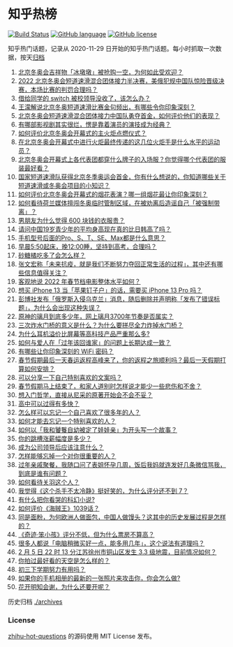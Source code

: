 # 知乎热榜
[![Build Status](https://github.com/ToWeLong/zhihu-hot-questions/workflows/CI/badge.svg)](https://github.com/ToWeLong/zhihu-hot-questions/actions)
[![GitHub language](https://img.shields.io/badge/language-golang-orange.svg)](https://golang.org/)
[![GitHub license](https://img.shields.io/github/license/ToWeLong/zhihu-hot-questions)](https://github.com/ToWeLong/zhihu-hot-questions/blob/main/LICENSE)

知乎热门话题，记录从 2020-11-29 日开始的知乎热门话题。每小时抓取一次数据，按天[归档](./archives)

<!-- BEGIN -->

1. [北京冬奥会吉祥物「冰墩墩」被抢购一空，为何如此受欢迎？](https://www.zhihu.com/question/514717557)
1. [2022 北京冬奥会短道速滑混合团体接力半决赛，美俄犯规中国队惊险晋级决赛，本场比赛的判罚合理吗？](https://www.zhihu.com/question/514909733)
1. [借给同学的 switch 被校领导没收了，该怎么办？](https://www.zhihu.com/question/367162146)
1. [王濛解说北京冬奥短道速滑比赛金句频出，有哪些令你印象深刻？](https://www.zhihu.com/question/514906280)
1. [北京冬奥会短道速滑混合团体接力中国队勇夺首金，如何评价他们的表现？](https://www.zhihu.com/question/514913655)
1. [有哪部影视剧其实很烂，愣是靠着演员的演技成为经典？](https://www.zhihu.com/question/505604984)
1. [如何评价北京冬奥会开幕式的主火炬点燃仪式？](https://www.zhihu.com/question/514773566)
1. [在北京冬奥会开幕式中进行火炬最终传递的这几位火炬手是什么水平的运动员？](https://www.zhihu.com/question/514773306)
1. [北京冬奥会开幕式上各代表团都穿什么牌子的入场服？你觉得哪个代表团的服装最好看？](https://www.zhihu.com/question/514757670)
1. [国家短道速滑队获得北京冬季奥运会首金，你有什么想说的，你知道哪些关于短道速滑或冬奥会项目的小知识？](https://www.zhihu.com/question/514923975)
1. [如何评价北京冬奥会开幕式的烟花表演？哪一组烟花最让你印象深刻？](https://www.zhihu.com/question/514754697)
1. [如何看待荷兰媒体擅闯冬奥临时管制区域，在被劝离后造谣自己「被强制带离」？](https://www.zhihu.com/question/514866644)
1. [男朋友为什么觉得 600 块钱的衣服贵？](https://www.zhihu.com/question/513964315)
1. [请问中国19岁青少年的平均身高现在真的比日韩高了吗？](https://www.zhihu.com/question/509042737)
1. [手机型号后面的Pro、S、T、SE、Max都是什么意思？](https://www.zhihu.com/question/505225068)
1. [早晨5:50起床，晚12:00睡，坚持到高考，合理吗？](https://www.zhihu.com/question/514751270)
1. [砂糖橘吃多了会怎么样？](https://www.zhihu.com/question/513535465)
1. [张文宏称「未来抗疫，就是我们不断努力夺回正常生活的过程」，其中还有哪些信息值得关注？](https://www.zhihu.com/question/514382365)
1. [客观地说 2022 年春节档电影整体水平如何？](https://www.zhihu.com/question/514090739)
1. [想买 iPhone 13 当「苹果钉子户」的话，需要买 iPhone 13 Pro 吗？](https://www.zhihu.com/question/514426453)
1. [彭博社发布「俄罗斯入侵乌克兰」消息，随后删除并声明称「发布了错误标题」，为什么会出现这种失误？](https://www.zhihu.com/question/514884283)
1. [原神的璃月到底多少年，网上璃月3700年节奏是否属实？](https://www.zhihu.com/question/514826754)
1. [三次炸水门桥的意义是什么？为什么要拼尽全力炸掉水门桥？](https://www.zhihu.com/question/514583120)
1. [为什么耳机溢价比屏幕等高科技产品严重那么多?](https://www.zhihu.com/question/505865760)
1. [如何与爱人在「过年该回谁家」的问题上长期达成一致？](https://www.zhihu.com/question/29061822)
1. [有哪些让你印象深刻的 WiFi 密码？](https://www.zhihu.com/question/27934611)
1. [春节假期最后一天春运返程高峰来了，你的返程之旅顺利吗？最后一天假期打算如何安排？](https://www.zhihu.com/question/514991635)
1. [可以分享一下自己特别喜欢的文案吗？](https://www.zhihu.com/question/512743114)
1. [春节假期马上结束了，和家人道别时怎样说才能少一些悲伤和不舍？](https://www.zhihu.com/question/514723665)
1. [想入门哲学，直接从尼采的原著开始会不会不妥？](https://www.zhihu.com/question/465167597)
1. [高中可以过得有多快？](https://www.zhihu.com/question/514837144)
1. [怎么样可以忘记一个自己喜欢了很多年的人？](https://www.zhihu.com/question/514081217)
1. [如何才能去忘记一个特别喜欢的人？](https://www.zhihu.com/question/514119446)
1. [如何以「我和饕餮自幼被定了娃娃亲」为开头写一个故事？](https://www.zhihu.com/question/443517569)
1. [你的跳槽涨薪幅度是多少？](https://www.zhihu.com/question/504101286)
1. [成为公司领导后应该注意什么？](https://www.zhihu.com/question/510923627)
1. [怎样能够忘掉一个对你很重要的人？](https://www.zhihu.com/question/514686138)
1. [过年亲戚聚餐，我随口问了表姐怀孕几周，饭后我妈就连发好几条微信骂我，到底是谁有问题？](https://www.zhihu.com/question/514633604)
1. [如何看待关羽这个人？](https://www.zhihu.com/question/478154102)
1. [我觉得《这个杀手不太冷静》挺好笑的，为什么评分还不到 7？](https://www.zhihu.com/question/514611371)
1. [有什么把你看哭的科幻小说?](https://www.zhihu.com/question/60063861)
1. [如何评价《海贼王》1039话？](https://www.zhihu.com/question/514858636)
1. [同是面粉，为何欧洲人做面包，中国人做馒头？这其中的历史发展过程是怎样的？](https://www.zhihu.com/question/20100349)
1. [《奇迹·笨小孩》评分不低，但为什么票房不算高？](https://www.zhihu.com/question/514437578)
1. [很多人都说「电脑稍微买好一点，能多用几年」，这个说法有道理吗？](https://www.zhihu.com/question/514105729)
1. [2 月 5 日 22 时 13 分江苏徐州市铜山区发生 3.3 级地震，目前情况如何？](https://www.zhihu.com/question/514923303)
1. [你拍过最好看的天空是怎么样的？](https://www.zhihu.com/question/510309216)
1. [初三下学期努力有用吗？](https://www.zhihu.com/question/514146587)
1. [如果你的手机相册的最新的一张照片来攻击你，你会怎么做?](https://www.zhihu.com/question/513834205)
1. [花开明知会谢，为什么还要开呢？](https://www.zhihu.com/question/513704287)

<!-- END -->

历史归档 [./archives](./archives)


### License
[zhihu-hot-questions](https://github.com/towelong/zhihu-hot-questions) 的源码使用 MIT License 发布。